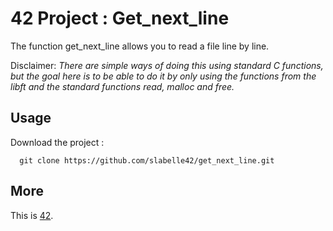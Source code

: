 # 42 Project : Get_next_line

The function get_next_line allows you to read a file line by line.

Disclaimer: *There are simple ways of doing this using standard C functions, but the goal here is to be able to do it by only using the functions from the libft and the standard functions read, malloc and free.*

## Usage

Download the project :
```
  git clone https://github.com/slabelle42/get_next_line.git
```

## More

This is [42](https://www.42.fr/).
